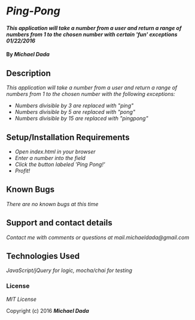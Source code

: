 # _Ping-Pong_

#### _This application will take a number from a user and return a range of numbers from 1 to the chosen number with certain 'fun' exceptions 01/22/2016_

#### By _**Michael Dada**_

## Description

_This application will take a number from a user and return a range of numbers from 1 to the chosen number with the following exceptions:_

* _Numbers divisible by 3 are replaced with "ping"_
* _Numbers divisible by 5 are replaced with "pong"_
* _Numbers divisible by 15 are replaced with "pingpong"_

## Setup/Installation Requirements

* _Open index.html in your browser_
* _Enter a number into the field_
* _Click the button labeled 'Ping Pong!'_
* _Profit!_


## Known Bugs

_There are no known bugs at this time_

## Support and contact details

_Contact me with comments or questions at mail.michaeldada@gmail.com_

## Technologies Used

_JavaScript/jQuery for logic, mocha/chai for testing_

### License

*_MIT License_*

Copyright (c) 2016 **_Michael Dada_**
